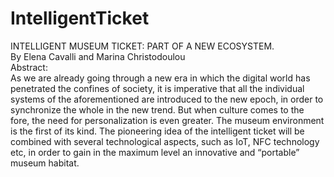 # IntelligentTicket

INTELLIGENT MUSEUM TICKET: PART OF A NEW ECOSYSTEM. <br>
By Elena Cavalli and Marina Christodoulou
<br>
Abstract: <br>
As we are already going through a new era in which the digital world has penetrated the confines of society, it is imperative that all the individual systems of the aforementioned are introduced to the new epoch, in order to synchronize the whole in the new trend. But when culture comes to the fore, the need for personalization is even greater. The museum environment is the first of its kind. The pioneering idea of the intelligent ticket will be combined with several technological aspects, such as IoT, NFC technology etc, in order to gain in the maximum level an innovative and “portable” museum habitat.
